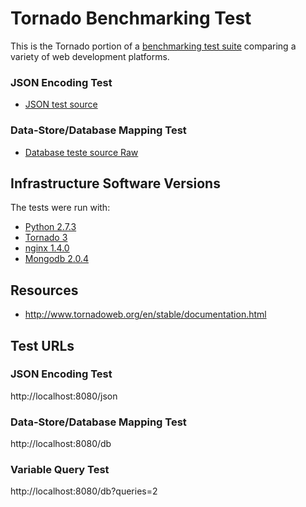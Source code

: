 # Tornado Benchmarking Test

This is the Tornado portion of a [benchmarking test suite](../) comparing a variety of web development platforms.

### JSON Encoding Test

* [JSON test source](server.py)


### Data-Store/Database Mapping Test

* [Database teste source Raw](server.py)

## Infrastructure Software Versions
The tests were run with:
* [Python 2.7.3](http://www.python.org/)
* [Tornado 3](https://www.tornadoweb.com/)
* [nginx 1.4.0](http://nginx.org/)
* [Mongodb 2.0.4](https://www.mongodb.org/)


## Resources
* http://www.tornadoweb.org/en/stable/documentation.html

## Test URLs
### JSON Encoding Test

http://localhost:8080/json

### Data-Store/Database Mapping Test

http://localhost:8080/db

### Variable Query Test

http://localhost:8080/db?queries=2
